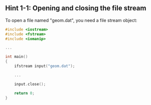## Hint 1-1: Opening and closing the file stream
To open a file named "geom.dat", you need a file stream object:

```c++
#include <iostream>
#include <fstream>
#include <iomanip>

...

int main()
{  
    ifstream input("geom.dat");

    ...

    input.close();

    return 0;
}
```
